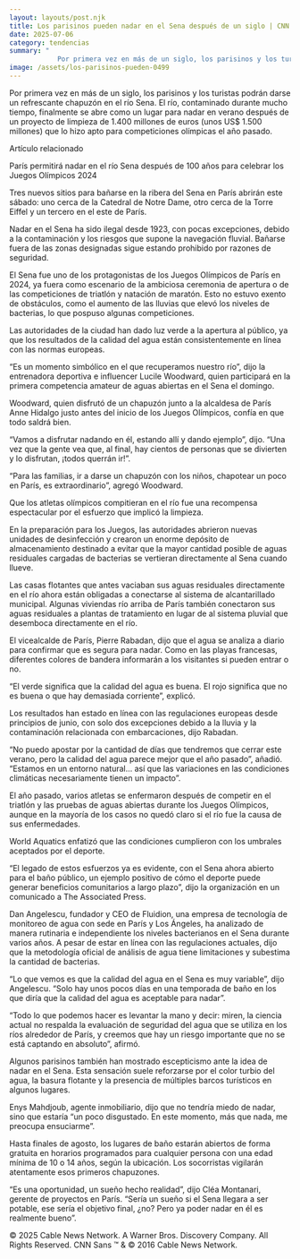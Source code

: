 ```yaml
---
layout: layouts/post.njk
title: Los parisinos pueden nadar en el Sena después de un siglo | CNN
date: 2025-07-06
category: tendencias
summary: "
            Por primera vez en más de un siglo, los parisinos y los turistas podrán darse un refrescante chapuzón..."
image: /assets/los-parisinos-pueden-0499
---
```




Por primera vez en más de un siglo, los parisinos y los turistas podrán darse un refrescante chapuzón en el río Sena. El río, contaminado durante mucho tiempo, finalmente se abre como un lugar para nadar en verano después de un proyecto de limpieza de 1.400 millones de euros (unos US$ 1.500 millones) que lo hizo apto para competiciones olímpicas el año pasado.







Artículo relacionado

París permitirá nadar en el río Sena después de 100 años para celebrar los Juegos Olímpicos 2024





Tres nuevos sitios para bañarse en la ribera del Sena en París abrirán este sábado: uno cerca de la Catedral de Notre Dame, otro cerca de la Torre Eiffel y un tercero en el este de París.





Nadar en el Sena ha sido ilegal desde 1923, con pocas excepciones, debido a la contaminación y los riesgos que supone la navegación fluvial. Bañarse fuera de las zonas designadas sigue estando prohibido por razones de seguridad.





El Sena fue uno de los protagonistas de los Juegos Olímpicos de París en 2024, ya fuera como escenario de la ambiciosa ceremonia de apertura o de las competiciones de triatlón y natación de maratón. Esto no estuvo exento de obstáculos, como el aumento de las lluvias que elevó los niveles de bacterias, lo que pospuso algunas competiciones.





Las autoridades de la ciudad han dado luz verde a la apertura al público, ya que los resultados de la calidad del agua están consistentemente en línea con las normas europeas.





“Es un momento simbólico en el que recuperamos nuestro río”, dijo la entrenadora deportiva e influencer Lucile Woodward, quien participará en la primera competencia amateur de aguas abiertas en el Sena el domingo.





Woodward, quien disfrutó de un chapuzón junto a la alcaldesa de París Anne Hidalgo justo antes del inicio de los Juegos Olímpicos, confía en que todo saldrá bien.





“Vamos a disfrutar nadando en él, estando allí y dando ejemplo”, dijo. “Una vez que la gente vea que, al final, hay cientos de personas que se divierten y lo disfrutan, ¡todos querrán ir!”.





“Para las familias, ir a darse un chapuzón con los niños, chapotear un poco en París, es extraordinario”, agregó Woodward.





Que los atletas olímpicos compitieran en el río fue una recompensa espectacular por el esfuerzo que implicó la limpieza.





En la preparación para los Juegos, las autoridades abrieron nuevas unidades de desinfección y crearon un enorme depósito de almacenamiento destinado a evitar que la mayor cantidad posible de aguas residuales cargadas de bacterias se vertieran directamente al Sena cuando llueve.





Las casas flotantes que antes vaciaban sus aguas residuales directamente en el río ahora están obligadas a conectarse al sistema de alcantarillado municipal. Algunas viviendas río arriba de París también conectaron sus aguas residuales a plantas de tratamiento en lugar de al sistema pluvial que desemboca directamente en el río.





El vicealcalde de París, Pierre Rabadan, dijo que el agua se analiza a diario para confirmar que es segura para nadar. Como en las playas francesas, diferentes colores de bandera informarán a los visitantes si pueden entrar o no.





“El verde significa que la calidad del agua es buena. El rojo significa que no es buena o que hay demasiada corriente”, explicó.





Los resultados han estado en línea con las regulaciones europeas desde principios de junio, con solo dos excepciones debido a la lluvia y la contaminación relacionada con embarcaciones, dijo Rabadan.





“No puedo apostar por la cantidad de días que tendremos que cerrar este verano, pero la calidad del agua parece mejor que el año pasado”, añadió. “Estamos en un entorno natural… así que las variaciones en las condiciones climáticas necesariamente tienen un impacto”.





El año pasado, varios atletas se enfermaron después de competir en el triatlón y las pruebas de aguas abiertas durante los Juegos Olímpicos, aunque en la mayoría de los casos no quedó claro si el río fue la causa de sus enfermedades.





World Aquatics enfatizó que las condiciones cumplieron con los umbrales aceptados por el deporte.





“El legado de estos esfuerzos ya es evidente, con el Sena ahora abierto para el baño público, un ejemplo positivo de cómo el deporte puede generar beneficios comunitarios a largo plazo”, dijo la organización en un comunicado a The Associated Press.





Dan Angelescu, fundador y CEO de Fluidion, una empresa de tecnología de monitoreo de agua con sede en París y Los Ángeles, ha analizado de manera rutinaria e independiente los niveles bacterianos en el Sena durante varios años. A pesar de estar en línea con las regulaciones actuales, dijo que la metodología oficial de análisis de agua tiene limitaciones y subestima la cantidad de bacterias.





“Lo que vemos es que la calidad del agua en el Sena es muy variable”, dijo Angelescu. “Solo hay unos pocos días en una temporada de baño en los que diría que la calidad del agua es aceptable para nadar”.





“Todo lo que podemos hacer es levantar la mano y decir: miren, la ciencia actual no respalda la evaluación de seguridad del agua que se utiliza en los ríos alrededor de París, y creemos que hay un riesgo importante que no se está captando en absoluto”, afirmó.





Algunos parisinos también han mostrado escepticismo ante la idea de nadar en el Sena. Esta sensación suele reforzarse por el color turbio del agua, la basura flotante y la presencia de múltiples barcos turísticos en algunos lugares.





Enys Mahdjoub, agente inmobiliario, dijo que no tendría miedo de nadar, sino que estaría “un poco disgustado. En este momento, más que nada, me preocupa ensuciarme”.





Hasta finales de agosto, los lugares de baño estarán abiertos de forma gratuita en horarios programados para cualquier persona con una edad mínima de 10 o 14 años, según la ubicación. Los socorristas vigilarán atentamente esos primeros chapuzones.





“Es una oportunidad, un sueño hecho realidad”, dijo Cléa Montanari, gerente de proyectos en París. “Sería un sueño si el Sena llegara a ser potable, ese sería el objetivo final, ¿no? Pero ya poder nadar en él es realmente bueno”.



© 2025 Cable News Network. A Warner Bros. Discovery Company. All Rights Reserved.  CNN Sans ™ & © 2016 Cable News Network.
